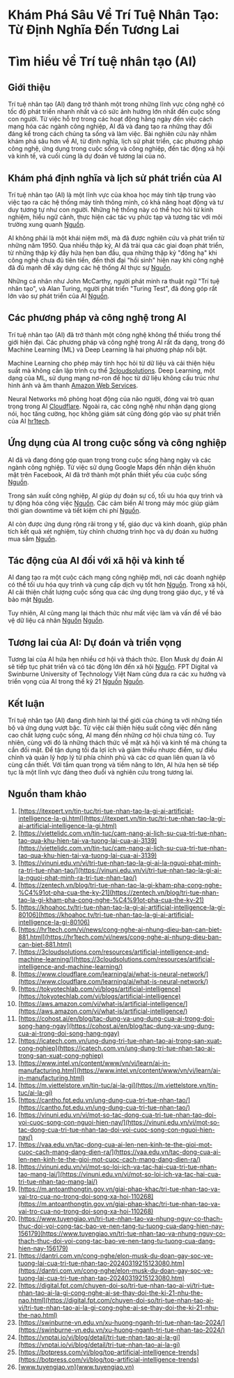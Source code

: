 # Khám Phá Sâu Về Trí Tuệ Nhân Tạo: Từ Định Nghĩa Đến Tương Lai

# Tìm hiểu về Trí tuệ nhân tạo (AI)

## Giới thiệu

Trí tuệ nhân tạo (AI) đang trở thành một trong những lĩnh vực công nghệ có tốc độ phát triển nhanh nhất và có sức ảnh hưởng lớn nhất đến cuộc sống con người. Từ việc hỗ trợ trong các hoạt động hằng ngày đến việc cách mạng hóa các ngành công nghiệp, AI đã và đang tạo ra những thay đổi đáng kể trong cách chúng ta sống và làm việc. Bài nghiên cứu này nhằm khám phá sâu hơn về AI, từ định nghĩa, lịch sử phát triển, các phương pháp công nghệ, ứng dụng trong cuộc sống và công nghiệp, đến tác động xã hội và kinh tế, và cuối cùng là dự đoán về tương lai của nó.

## Khám phá định nghĩa và lịch sử phát triển của AI

Trí tuệ nhân tạo (AI) là một lĩnh vực của khoa học máy tính tập trung vào việc tạo ra các hệ thống máy tính thông minh, có khả năng hoạt động và tư duy tương tự như con người. Những hệ thống này có thể học hỏi từ kinh nghiệm, hiểu ngữ cảnh, thực hiện các tác vụ phức tạp và tương tác với môi trường xung quanh [Nguồn](https://itexpert.vn/tin-tuc/tri-tue-nhan-tao-la-gi-ai-artificial-intelligence-la-gi.html).

AI không phải là một khái niệm mới, mà đã được nghiên cứu và phát triển từ những năm 1950. Qua nhiều thập kỷ, AI đã trải qua các giai đoạn phát triển, từ những thập kỷ đầy hứa hẹn ban đầu, qua những thập kỷ "đông hạ" khi công nghệ chưa đủ tiên tiến, đến thời đại "hồi sinh" hiện nay khi công nghệ đã đủ mạnh để xây dựng các hệ thống AI thực sự [Nguồn](https://viettelidc.com.vn/tin-tuc/cam-nang-ai-lich-su-cua-tri-tue-nhan-tao-qua-khu-hien-tai-va-tuong-lai-cua-ai-3139).

Những cá nhân như John McCarthy, người phát minh ra thuật ngữ "Trí tuệ nhân tạo", và Alan Turing, người phát triển "Turing Test", đã đóng góp rất lớn vào sự phát triển của AI [Nguồn](https://vinuni.edu.vn/vi/tri-tue-nhan-tao-la-gi-ai-la-nguoi-phat-minh-ra-tri-tue-nhan-tao/).

## Các phương pháp và công nghệ trong AI

Trí tuệ nhân tạo (AI) đã trở thành một công nghệ không thể thiếu trong thế giới hiện đại. Các phương pháp và công nghệ trong AI rất đa dạng, trong đó Machine Learning (ML) và Deep Learning là hai phương pháp nổi bật.

Machine Learning cho phép máy tính học hỏi từ dữ liệu và cải thiện hiệu suất mà không cần lập trình cụ thể [3cloudsolutions](https://3cloudsolutions.com/resources/artificial-intelligence-and-machine-learning/). Deep Learning, một dạng của ML, sử dụng mạng nơ-ron để học từ dữ liệu không cấu trúc như hình ảnh và âm thanh [Amazon Web Services](https://aws.amazon.com/vi/what-is/artificial-intelligence/).

Neural Networks mô phỏng hoạt động của não người, đóng vai trò quan trọng trong AI [Cloudflare](https://www.cloudflare.com/learning/ai/what-is-neural-network/). Ngoài ra, các công nghệ như nhận dạng giọng nói, học tăng cường, học không giám sát cũng đóng góp vào sự phát triển của AI [hr1tech](https://hr1tech.com/vi/news/cong-nghe-ai-nhung-dieu-ban-can-biet-881.html).

## Ứng dụng của AI trong cuộc sống và công nghiệp

AI đã và đang đóng góp quan trọng trong cuộc sống hàng ngày và các ngành công nghiệp. Từ việc sử dụng Google Maps đến nhận diện khuôn mặt trên Facebook, AI đã trở thành một phần thiết yếu của cuộc sống [Nguồn](https://cohost.ai/en/blog/tac-dung-va-ung-dung-cua-ai-trong-doi-song-hang-ngay).

Trong sản xuất công nghiệp, AI giúp dự đoán sự cố, tối ưu hóa quy trình và tự động hóa công việc [Nguồn](https://icatech.com.vn/ung-dung-tri-tue-nhan-tao-ai-trong-san-xuat-cong-nghiep). Các cảm biến AI trong máy móc giúp giảm thời gian downtime và tiết kiệm chi phí [Nguồn](https://www.intel.vn/content/www/vn/vi/learn/ai-in-manufacturing.html).

AI còn được ứng dụng rộng rãi trong y tế, giáo dục và kinh doanh, giúp phân tích kết quả xét nghiệm, tùy chỉnh chương trình học và dự đoán xu hướng mua sắm [Nguồn](https://cantho.fpt.edu.vn/ung-dung-cua-tri-tue-nhan-tao/).

## Tác động của AI đối với xã hội và kinh tế

AI đang tạo ra một cuộc cách mạng công nghiệp mới, nơi các doanh nghiệp có thể tối ưu hóa quy trình và cung cấp dịch vụ tốt hơn [Nguồn](https://vaa.edu.vn/tac-dong-cua-ai-len-nen-kinh-te-the-gioi-mot-cuoc-cach-mang-dang-dien-ra). Trong xã hội, AI cải thiện chất lượng cuộc sống qua các ứng dụng trong giáo dục, y tế và bảo mật [Nguồn](https://m.antoanthongtin.gov.vn/giai-phap-khac/tri-tue-nhan-tao-va-vai-tro-cua-no-trong-doi-song-xa-hoi-110268).

Tuy nhiên, AI cũng mang lại thách thức như mất việc làm và vấn đề về bảo vệ dữ liệu cá nhân [Nguồn](https://vinuni.edu.vn/vi/mot-so-loi-ich-va-tac-hai-cua-tri-tue-nhan-tao-mang-lai) [Nguồn](https://www.tuyengiao.vn/tri-tue-nhan-tao-va-nhung-nguy-co-thach-thuc-doi-voi-cong-tac-bao-ve-nen-tang-tu-tuong-cua-dang-hien-nay-156179).

## Tương lai của AI: Dự đoán và triển vọng

Tương lai của AI hứa hẹn nhiều cơ hội và thách thức. Elon Musk dự đoán AI sẽ tiếp tục phát triển và có tác động lớn đến xã hội [Nguồn](https://dantri.com.vn/cong-nghe/elon-musk-du-doan-gay-soc-ve-tuong-lai-cua-tri-tue-nhan-tao-20240319215123080.htm). FPT Digital và Swinburne University of Technology Việt Nam cũng đưa ra các xu hướng và triển vọng của AI trong thế kỷ 21 [Nguồn](https://digital.fpt.com/chuyen-doi-so/tri-tue-nhan-tao-ai-vi/tri-tue-nhan-tao-ai-la-gi-cong-nghe-ai-se-thay-doi-the-ki-21-nhu-the-nao.html) [Nguồn](https://swinburne-vn.edu.vn/xu-huong-nganh-tri-tue-nhan-tao-2024/).

## Kết luận

Trí tuệ nhân tạo (AI) đang định hình lại thế giới của chúng ta với những tiến bộ và ứng dụng vượt bậc. Từ việc cải thiện hiệu suất công việc đến nâng cao chất lượng cuộc sống, AI mang đến những cơ hội chưa từng có. Tuy nhiên, cùng với đó là những thách thức về mặt xã hội và kinh tế mà chúng ta cần đối mặt. Để tận dụng tối đa lợi ích và giảm thiểu nhược điểm, sự điều chỉnh và quản lý hợp lý từ phía chính phủ và các cơ quan liên quan là vô cùng cần thiết. Với tầm quan trọng và tiềm năng to lớn, AI hứa hẹn sẽ tiếp tục là một lĩnh vực đáng theo đuổi và nghiên cứu trong tương lai.

## Nguồn tham khảo

1. [https://itexpert.vn/tin-tuc/tri-tue-nhan-tao-la-gi-ai-artificial-intelligence-la-gi.html](https://itexpert.vn/tin-tuc/tri-tue-nhan-tao-la-gi-ai-artificial-intelligence-la-gi.html)
2. [https://viettelidc.com.vn/tin-tuc/cam-nang-ai-lich-su-cua-tri-tue-nhan-tao-qua-khu-hien-tai-va-tuong-lai-cua-ai-3139](https://viettelidc.com.vn/tin-tuc/cam-nang-ai-lich-su-cua-tri-tue-nhan-tao-qua-khu-hien-tai-va-tuong-lai-cua-ai-3139)
3. [https://vinuni.edu.vn/vi/tri-tue-nhan-tao-la-gi-ai-la-nguoi-phat-minh-ra-tri-tue-nhan-tao/](https://vinuni.edu.vn/vi/tri-tue-nhan-tao-la-gi-ai-la-nguoi-phat-minh-ra-tri-tue-nhan-tao/)
4. [https://zentech.vn/blog/tri-tue-nhan-tao-la-gi-kham-pha-cong-nghe-%C4%91ot-pha-cua-the-ky-21](https://zentech.vn/blog/tri-tue-nhan-tao-la-gi-kham-pha-cong-nghe-%C4%91ot-pha-cua-the-ky-21)
5. [https://khoahoc.tv/tri-tue-nhan-tao-la-gi-ai-artificial-intelligence-la-gi-80106](https://khoahoc.tv/tri-tue-nhan-tao-la-gi-ai-artificial-intelligence-la-gi-80106)
6. [https://hr1tech.com/vi/news/cong-nghe-ai-nhung-dieu-ban-can-biet-881.html](https://hr1tech.com/vi/news/cong-nghe-ai-nhung-dieu-ban-can-biet-881.html)
7. [https://3cloudsolutions.com/resources/artificial-intelligence-and-machine-learning/](https://3cloudsolutions.com/resources/artificial-intelligence-and-machine-learning/)
8. [https://www.cloudflare.com/learning/ai/what-is-neural-network/](https://www.cloudflare.com/learning/ai/what-is-neural-network/)
9. [https://tokyotechlab.com/vi/blogs/artificial-intelligence](https://tokyotechlab.com/vi/blogs/artificial-intelligence)
10. [https://aws.amazon.com/vi/what-is/artificial-intelligence/](https://aws.amazon.com/vi/what-is/artificial-intelligence/)
11. [https://cohost.ai/en/blog/tac-dung-va-ung-dung-cua-ai-trong-doi-song-hang-ngay](https://cohost.ai/en/blog/tac-dung-va-ung-dung-cua-ai-trong-doi-song-hang-ngay)
12. [https://icatech.com.vn/ung-dung-tri-tue-nhan-tao-ai-trong-san-xuat-cong-nghiep](https://icatech.com.vn/ung-dung-tri-tue-nhan-tao-ai-trong-san-xuat-cong-nghiep)
13. [https://www.intel.vn/content/www/vn/vi/learn/ai-in-manufacturing.html](https://www.intel.vn/content/www/vn/vi/learn/ai-in-manufacturing.html)
14. [https://m.viettelstore.vn/tin-tuc/ai-la-gi](https://m.viettelstore.vn/tin-tuc/ai-la-gi)
15. [https://cantho.fpt.edu.vn/ung-dung-cua-tri-tue-nhan-tao/](https://cantho.fpt.edu.vn/ung-dung-cua-tri-tue-nhan-tao/)
16. [https://vinuni.edu.vn/vi/mot-so-tac-dong-cua-tri-tue-nhan-tao-doi-voi-cuoc-song-con-nguoi-hien-nay/](https://vinuni.edu.vn/vi/mot-so-tac-dong-cua-tri-tue-nhan-tao-doi-voi-cuoc-song-con-nguoi-hien-nay/)
17. [https://vaa.edu.vn/tac-dong-cua-ai-len-nen-kinh-te-the-gioi-mot-cuoc-cach-mang-dang-dien-ra/](https://vaa.edu.vn/tac-dong-cua-ai-len-nen-kinh-te-the-gioi-mot-cuoc-cach-mang-dang-dien-ra/)
18. [https://vinuni.edu.vn/vi/mot-so-loi-ich-va-tac-hai-cua-tri-tue-nhan-tao-mang-lai/](https://vinuni.edu.vn/vi/mot-so-loi-ich-va-tac-hai-cua-tri-tue-nhan-tao-mang-lai/)
19. [https://m.antoanthongtin.gov.vn/giai-phap-khac/tri-tue-nhan-tao-va-vai-tro-cua-no-trong-doi-song-xa-hoi-110268](https://m.antoanthongtin.gov.vn/giai-phap-khac/tri-tue-nhan-tao-va-vai-tro-cua-no-trong-doi-song-xa-hoi-110268)
20. [https://www.tuyengiao.vn/tri-tue-nhan-tao-va-nhung-nguy-co-thach-thuc-doi-voi-cong-tac-bao-ve-nen-tang-tu-tuong-cua-dang-hien-nay-156179](https://www.tuyengiao.vn/tri-tue-nhan-tao-va-nhung-nguy-co-thach-thuc-doi-voi-cong-tac-bao-ve-nen-tang-tu-tuong-cua-dang-hien-nay-156179)
21. [https://dantri.com.vn/cong-nghe/elon-musk-du-doan-gay-soc-ve-tuong-lai-cua-tri-tue-nhan-tao-20240319215123080.htm](https://dantri.com.vn/cong-nghe/elon-musk-du-doan-gay-soc-ve-tuong-lai-cua-tri-tue-nhan-tao-20240319215123080.htm)
22. [https://digital.fpt.com/chuyen-doi-so/tri-tue-nhan-tao-ai-vi/tri-tue-nhan-tao-ai-la-gi-cong-nghe-ai-se-thay-doi-the-ki-21-nhu-the-nao.html](https://digital.fpt.com/chuyen-doi-so/tri-tue-nhan-tao-ai-vi/tri-tue-nhan-tao-ai-la-gi-cong-nghe-ai-se-thay-doi-the-ki-21-nhu-the-nao.html)
23. [https://swinburne-vn.edu.vn/xu-huong-nganh-tri-tue-nhan-tao-2024/](https://swinburne-vn.edu.vn/xu-huong-nganh-tri-tue-nhan-tao-2024/)
24. [https://vnptai.io/vi/blog/detail/tri-tue-nhan-tao-ai-la-gi](https://vnptai.io/vi/blog/detail/tri-tue-nhan-tao-ai-la-gi)
25. [https://botpress.com/vi/blog/top-artificial-intelligence-trends](https://botpress.com/vi/blog/top-artificial-intelligence-trends)
26. [www.tuyengiao.vn](www.tuyengiao.vn)
